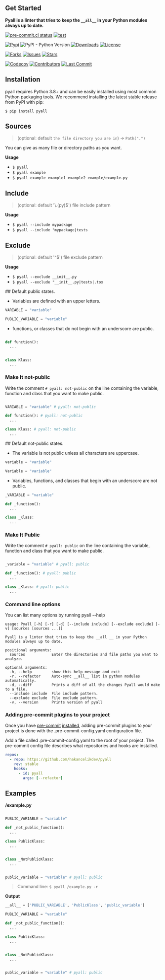## Get Started

**Pyall is a linter that tries to keep the `__all__` in your Python modules always up to
date.**

[![pre-commit.ci status](https://results.pre-commit.ci/badge/github/hakancelikdev/pyall/master.svg)](https://results.pre-commit.ci/latest/github/hakancelikdev/pyall/master)
[![test](https://github.com/hakancelikdev/pyall/actions/workflows/tests.yml/badge.svg)](https://github.com/hakancelikdev/pyall/actions/workflows/tests.yml)

[![Pypi](https://img.shields.io/pypi/v/pyall)](https://pypi.org/project/pyall/)
![PyPI - Python Version](https://img.shields.io/pypi/pyversions/pyall)
[![Downloads](https://static.pepy.tech/personalized-badge/pyall?period=total&units=none&left_color=grey&right_color=red&left_text=downloads)](https://pepy.tech/project/pyall)
[![License](https://img.shields.io/github/license/hakancelikdev/pyall.svg)](https://github.com/hakancelikdev/pyall/blob/master/LICENSE)

[![Forks](https://img.shields.io/github/forks/hakancelikdev/pyall)](https://github.com/hakancelikdev/pyall/fork)
[![Issues](https://img.shields.io/github/issues/hakancelikdev/pyall)](https://github.com/hakancelikdev/pyall/issues)
[![Stars](https://img.shields.io/github/stars/hakancelikdev/pyall)](https://github.com/hakancelikdev/pyall/stargazers)

[![Codecov](https://codecov.io/gh/hakancelikdev/pyall/branch/master/graph/badge.svg)](https://codecov.io/gh/hakancelikdev/pyall)
[![Contributors](https://img.shields.io/github/contributors/hakancelikdev/pyall)](https://github.com/hakancelikdev/pyall/graphs/contributors)
[![Last Commit](https://img.shields.io/github/last-commit/hakancelikdev/pyall.svg)](https://github.com/hakancelikdev/pyall/commits/master)

## Installation

pyall requires Python 3.8+ and can be easily installed using most common Python
packaging tools. We recommend installing the latest stable release from PyPI with pip:

```shell
$ pip install pyall
```

## Sources

> (optional: default `the file directory you are in`) -> `Path(".")`

You can give as many file or directory paths as you want.

**Usage**

- `$ pyall`
- `$ pyall example`
- `$ pyall example example1 example2 example/example.py`

## Include

> (optional: default '\\.(py)$') file include pattern

**Usage**

- `$ pyall --include mypackage`
- `$ pyall --include "mypackage|tests`

## Exclude

> (optional: default '^$') file exclude pattern

**Usage**

- `$ pyall --exclude __init__.py`
- `$ pyall --exclude "__init__.py|tests|.tox`

## Default public states.

- Variables are defined with an upper letters.

```python
VARIABLE = "variable"

PUBLIC_VARIABLE = "variable"
```

- functions, or classes that do not begin with an underscore are public.

```python

def function():
  ...


class Klass:
  ...

```

### Make It not-public

Write the comment `# pyall: not-public` on the line containing the variable, function
and class that you want to make public.

```python

VARIABLE = "variable" # pyall: not-public

def function(): # pyall: not-public
  ...

class Klass: # pyall: not-public
  ...

```

## Default not-public states.

- The variable is not public unless all characters are uppercase.

```python
variable = "variable"

Variable = "variable"

```

- Variables, functions, and classes that begin with an underscore are not public.

```python
_VARIABLE = "variable"

def _function():
  ...

class _Klass:
  ...

```

### Make It Public

Write the comment `# pyall: public` on the line containing the variable, function and
class that you want to make public.

```python

_variable = "variable" # pyall: public

def _function(): # pyall: public
  ...

class _Klass: # pyall: public
  ...

```

### Command line options

You can list many options by running pyall --help

```
usage: Pyall [-h] [-r] [-d] [--include include] [--exclude exclude] [-v] [sources [sources ...]]

Pyall is a linter that tries to keep the __all __ in your Python modules always up to date.

positional arguments:
  sources            Enter the directories and file paths you want to analyze.

optional arguments:
  -h, --help         show this help message and exit
  -r, --refactor     Auto-sync __all__ list in python modules automatically.
  -d, --diff         Prints a diff of all the changes Pyall would make to a file.
  --include include  File include pattern.
  --exclude exclude  File exclude pattern.
  -v, --version      Prints version of pyall
```

### Adding pre-commit plugins to your project

Once you have [pre-commit](https://pre-commit.com/)
[installed](https://pre-commit.com/#install), adding pre-commit plugins to your project
is done with the .pre-commit-config.yaml configuration file.

Add a file called .pre-commit-config.yaml to the root of your project. The pre-commit
config file describes what repositories and hooks are installed.

```yaml
repos:
  - repo: https://github.com/hakancelikdev/pyall
    rev: stable
    hooks:
      - id: pyall
        args: [--refactor]
```

## Examples

**/example.py**

```python

PUBLIC_VARIABLE = "variable"

def _not_public_function():
  ...

class PublicKlass:
  ...


class _NotPublicKlass:
  ...


public_variable = "variable" # pyall: public

```

> Command line: `$ pyall /example.py -r`

**Output**

```python
__all__ = ['PUBLIC_VARIABLE', 'PublicKlass', 'public_variable']

PUBLIC_VARIABLE = "variable"

def _not_public_function():
  ...

class PublicKlass:
  ...


class _NotPublicKlass:
  ...


public_variable = "variable" # pyall: public
```
